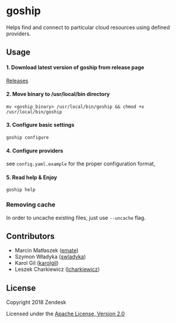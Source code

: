 # goship

Helps find and connect to particular cloud resources using defined providers.

## Usage

#### 1. Download latest version of goship from release page

[Releases](https://github.com/zendesk/goship/releases/latest)

#### 2. Move binary to /usr/local/bin directory

```mv <goship_binary> /usr/local/bin/goship && chmod +x /usr/local/bin/goship```

#### 3. Configure basic settings

```goship configure```

#### 4. Configure providers

see `config.yaml.example` for the proper configuration format,

#### 5. Read help & Enjoy

```goship help```

### Removing cache

In order to uncache existing files, just use `--uncache` flag.

## Contributors

* Marcin Matłaszek ([emate](https://github.com/emate))
* Szymon Władyka ([swladyka](https://github.com/swladyka))
* Karol Gil ([karolgil](https://github.com/karolgil))
* Leszek Charkiewicz ([lcharkiewicz](https://github.com/lcharkiewicz))

## License

Copyright 2018 Zendesk

Licensed under the [Apache License, Version 2.0](LICENSE)
